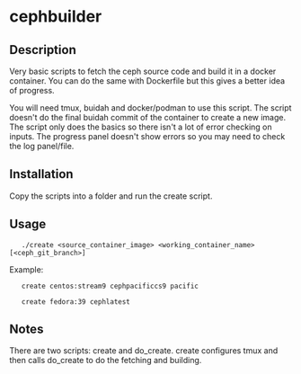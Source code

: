 # cephbuilder

## Description
Very basic scripts to fetch the ceph source code and build it in a docker container. You can do the same with Dockerfile but this gives a better idea of progress.

You will need tmux, buidah and docker/podman to use this script. The script doesn't do the final buidah commit of the container to create a new image.
The script only does the basics so there isn't a lot of error checking on inputs.  The progress panel doesn't show errors so you may need to check the log panel/file.

## Installation
Copy the scripts into a folder and run the create script.

## Usage
       ./create <source_container_image> <working_container_name> [<ceph_git_branch>]

Example:

       create centos:stream9 cephpacificcs9 pacific

       create fedora:39 cephlatest

## Notes
There are two scripts: create and do_create.  create configures tmux and then calls do_create to do the fetching and building.


